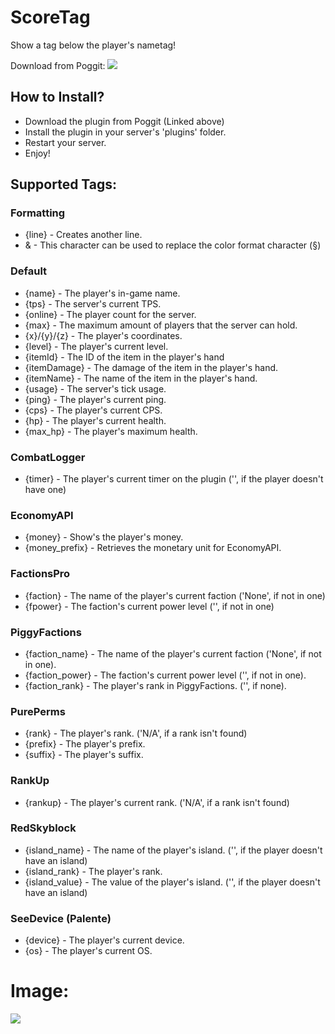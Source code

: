 # ScoreTag

Show a tag below the player's nametag!

Download from Poggit: [![](https://poggit.pmmp.io/shield.state/ScoreTag)](https://poggit.pmmp.io/p/ScoreTag)

## How to Install?

* Download the plugin from Poggit (Linked above)
* Install the plugin in your server's 'plugins' folder.
* Restart your server.
* Enjoy!

## Supported Tags:

### Formatting

* {line} - Creates another line.
* & - This character can be used to replace the color format character (§)

### Default

* {name} - The player's in-game name.
* {tps} - The server's current TPS.
* {online} - The player count for the server.
* {max} - The maximum amount of players that the server can hold.
* {x}/{y}/{z} - The player's coordinates.
* {level} - The player's current level. 
* {itemId} - The ID of the item in the player's hand
* {itemDamage} - The damage of the item in the player's hand.
* {itemName} - The name of the item in the player's hand.
* {usage} - The server's tick usage.
* {ping} - The player's current ping.
* {cps} - The player's current CPS.
* {hp} - The player's current health.
* {max_hp} - The player's maximum health.

### CombatLogger

* {timer} - The player's current timer on the plugin ('', if the player doesn't have one)

### EconomyAPI

* {money} - Show's the player's money.
* {money_prefix} - Retrieves the monetary unit for EconomyAPI.

### FactionsPro

* {faction} - The name of the player's current faction ('None', if not in one)
* {fpower} - The faction's current power level ('', if not in one)

### PiggyFactions

* {faction_name} - The name of the player's current faction ('None', if not in one).
* {faction_power} - The faction's current power level ('', if not in one).
* {faction_rank} - The player's rank in PiggyFactions. ('', if none).

### PurePerms

* {rank} - The player's rank. ('N/A', if a rank isn't found)
* {prefix} - The player's prefix.
* {suffix} - The player's suffix.


### RankUp

* {rankup} - The player's current rank. ('N/A', if a rank isn't found)

### RedSkyblock

* {island_name} - The name of the player's island. ('', if the player doesn't have an island)
* {island_rank} - The player's rank.
* {island_value} - The value of the player's island. ('', if the player doesn't have an island)


### SeeDevice (Palente)

* {device} - The player's current device.
* {os} - The player's current OS.

# Image:


![](icon.png)
